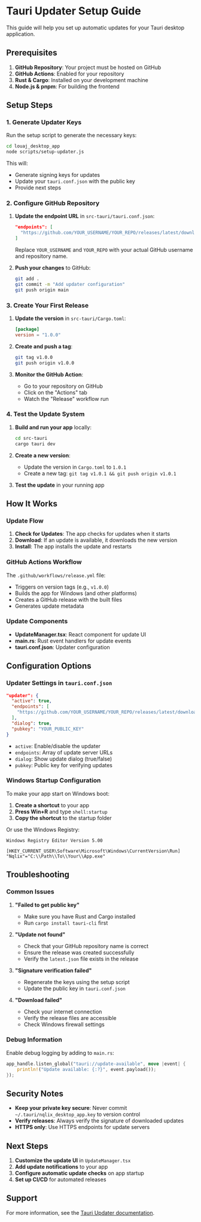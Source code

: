 # Tauri Updater Setup Guide

This guide will help you set up automatic updates for your Tauri desktop application.

## Prerequisites

1. **GitHub Repository**: Your project must be hosted on GitHub
2. **GitHub Actions**: Enabled for your repository
3. **Rust & Cargo**: Installed on your development machine
4. **Node.js & pnpm**: For building the frontend

## Setup Steps

### 1. Generate Updater Keys

Run the setup script to generate the necessary keys:

```bash
cd louaj_desktop_app
node scripts/setup-updater.js
```

This will:
- Generate signing keys for updates
- Update your `tauri.conf.json` with the public key
- Provide next steps

### 2. Configure GitHub Repository

1. **Update the endpoint URL** in `src-tauri/tauri.conf.json`:
   ```json
   "endpoints": [
     "https://github.com/YOUR_USERNAME/YOUR_REPO/releases/latest/download/latest.json"
   ]
   ```
   Replace `YOUR_USERNAME` and `YOUR_REPO` with your actual GitHub username and repository name.

2. **Push your changes** to GitHub:
   ```bash
   git add .
   git commit -m "Add updater configuration"
   git push origin main
   ```

### 3. Create Your First Release

1. **Update the version** in `src-tauri/Cargo.toml`:
   ```toml
   [package]
   version = "1.0.0"
   ```

2. **Create and push a tag**:
   ```bash
   git tag v1.0.0
   git push origin v1.0.0
   ```

3. **Monitor the GitHub Action**:
   - Go to your repository on GitHub
   - Click on the "Actions" tab
   - Watch the "Release" workflow run

### 4. Test the Update System

1. **Build and run your app** locally:
   ```bash
   cd src-tauri
   cargo tauri dev
   ```

2. **Create a new version**:
   - Update the version in `Cargo.toml` to `1.0.1`
   - Create a new tag: `git tag v1.0.1 && git push origin v1.0.1`

3. **Test the update** in your running app

## How It Works

### Update Flow

1. **Check for Updates**: The app checks for updates when it starts
2. **Download**: If an update is available, it downloads the new version
3. **Install**: The app installs the update and restarts

### GitHub Actions Workflow

The `.github/workflows/release.yml` file:
- Triggers on version tags (e.g., `v1.0.0`)
- Builds the app for Windows (and other platforms)
- Creates a GitHub release with the built files
- Generates update metadata

### Update Components

- **UpdateManager.tsx**: React component for update UI
- **main.rs**: Rust event handlers for update events
- **tauri.conf.json**: Updater configuration

## Configuration Options

### Updater Settings in `tauri.conf.json`

```json
"updater": {
  "active": true,
  "endpoints": [
    "https://github.com/YOUR_USERNAME/YOUR_REPO/releases/latest/download/latest.json"
  ],
  "dialog": true,
  "pubkey": "YOUR_PUBLIC_KEY"
}
```

- `active`: Enable/disable the updater
- `endpoints`: Array of update server URLs
- `dialog`: Show update dialog (true/false)
- `pubkey`: Public key for verifying updates

### Windows Startup Configuration

To make your app start on Windows boot:

1. **Create a shortcut** to your app
2. **Press Win+R** and type `shell:startup`
3. **Copy the shortcut** to the startup folder

Or use the Windows Registry:
```reg
Windows Registry Editor Version 5.00

[HKEY_CURRENT_USER\Software\Microsoft\Windows\CurrentVersion\Run]
"Nqlix"="C:\\Path\\To\\Your\\App.exe"
```

## Troubleshooting

### Common Issues

1. **"Failed to get public key"**
   - Make sure you have Rust and Cargo installed
   - Run `cargo install tauri-cli` first

2. **"Update not found"**
   - Check that your GitHub repository name is correct
   - Ensure the release was created successfully
   - Verify the `latest.json` file exists in the release

3. **"Signature verification failed"**
   - Regenerate the keys using the setup script
   - Update the public key in `tauri.conf.json`

4. **"Download failed"**
   - Check your internet connection
   - Verify the release files are accessible
   - Check Windows firewall settings

### Debug Information

Enable debug logging by adding to `main.rs`:
```rust
app_handle.listen_global("tauri://update-available", move |event| {
    println!("Update available: {:?}", event.payload());
});
```

## Security Notes

- **Keep your private key secure**: Never commit `~/.tauri/nqlix_desktop_app.key` to version control
- **Verify releases**: Always verify the signature of downloaded updates
- **HTTPS only**: Use HTTPS endpoints for update servers

## Next Steps

1. **Customize the update UI** in `UpdateManager.tsx`
2. **Add update notifications** to your app
3. **Configure automatic update checks** on app startup
4. **Set up CI/CD** for automated releases

## Support

For more information, see the [Tauri Updater documentation](https://v2.tauri.app/plugin/updater/). 